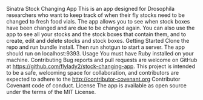 Sinatra Stock Changing App
This is an app designed for Drosophila researchers who want to keep track of when their fly stocks need to be changed to fresh food vials.  The app allows you to see when stock boxes have been changed and are due to be changed again.  You can also use the app to see all your stocks and the stock boxes that contain them, and to create, edit and delete stocks and stock boxes.
Getting Started
Clone the repo and run bundle install.  Then run shotgun to start a server.  The app should run on localhost:9393.
Usage
You must have Ruby installed on your machine.
Contributing
Bug reports and pull requests are welcome on GitHub at https://github.com/flylady2/stock-changing-app. This project is intended to be a safe, welcoming space for collaboration, and contributors are expected to adhere to the http://contributor-covenant.org Contributor Covenant code of conduct.
License
The app is available as open source under the terms of the MIT License.
